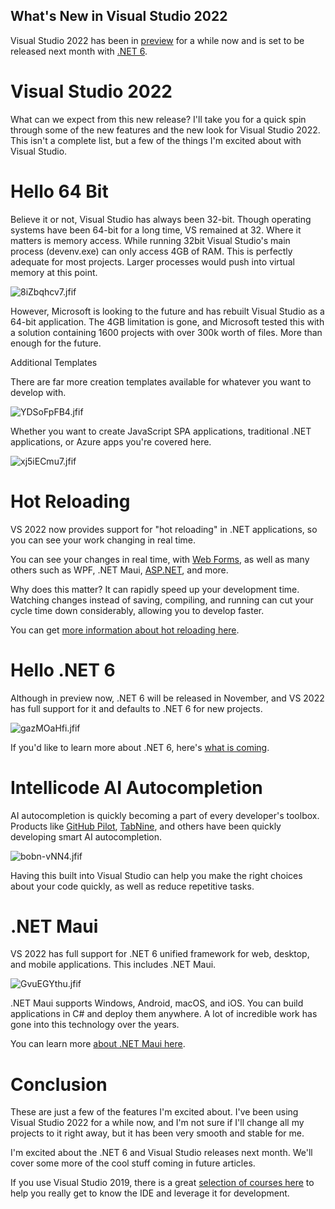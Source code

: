 ## What's New in Visual Studio 2022

Visual Studio 2022 has been in [preview](https://visualstudio.microsoft.com/vs/preview/) for a while now and is set to be released next month with [.NET 6](https://dotnet.microsoft.com/download/dotnet/6.0).

# Visual Studio 2022

What can we expect from this new release? I'll take you for a quick spin through some of the new features and the new look for Visual Studio 2022. This isn't a complete list, but a few of the things I'm excited about with Visual Studio.

# Hello 64 Bit


Believe it or not, Visual Studio has always been 32-bit. Though operating systems have been 64-bit for a long time, VS remained at 32. Where it matters is memory access. While running 32bit Visual Studio's main process (devenv.exe) can only access 4GB of RAM. This is perfectly adequate for most projects. Larger processes would push into virtual memory at this point.


![8iZbqhcv7.jfif](https://cdn.hashnode.com/res/hashnode/image/upload/v1650320665204/Naw5CexVM.jfif)

However, Microsoft is looking to the future and has rebuilt Visual Studio as a 64-bit application. The 4GB limitation is gone, and Microsoft tested this with a solution containing 1600 projects with over 300k worth of files. More than enough for the future.

Additional Templates


There are far more creation templates available for whatever you want to develop with.


![YDSoFpFB4.jfif](https://cdn.hashnode.com/res/hashnode/image/upload/v1650320692744/S7arWPD0A.jfif)

Whether you want to create JavaScript SPA applications, traditional .NET applications, or Azure apps you're covered here.


![xj5iECmu7.jfif](https://cdn.hashnode.com/res/hashnode/image/upload/v1650320712223/mbU-Zf_AJ.jfif)

# Hot Reloading


VS 2022 now provides support for "hot reloading" in .NET applications, so you can see your work changing in real time.

You can see your changes in real time, with [Web Forms](https://channel9.msdn.com/Shows/Visual-Studio-Toolbox/Web-Live-Preview), as well as many others such as WPF, .NET Maui, [ASP.NET](http://asp.net/), and more.

Why does this matter? It can rapidly speed up your development time. Watching changes instead of saving, compiling, and running can cut your cycle time down considerably, allowing you to develop faster.

You can get [more information about hot reloading here](https://devblogs.microsoft.com/dotnet/introducing-net-hot-reload/).

# Hello .NET 6


Although in preview now, .NET 6 will be released in November, and VS 2022 has full support for it and defaults to .NET 6 for new projects.


![gazMOaHfi.jfif](https://cdn.hashnode.com/res/hashnode/image/upload/v1650320812622/hT1LIRxBc.jfif)

If you'd like to learn more about .NET 6, here's [what is coming](https://devblogs.microsoft.com/dotnet/announcing-net-6-preview-7/).

# Intellicode AI Autocompletion


AI autocompletion is quickly becoming a part of every developer's toolbox. Products like [GitHub Pilot](https://copilot.github.com/), [TabNine](https://www.tabnine.com/), and others have been quickly developing smart AI autocompletion.


![bobn-vNN4.jfif](https://cdn.hashnode.com/res/hashnode/image/upload/v1650320889642/EBPvCa6fn.jfif)

Having this built into Visual Studio can help you make the right choices about your code quickly, as well as reduce repetitive tasks.

# .NET Maui


VS 2022 has full support for .NET 6 unified framework for web, desktop, and mobile applications. This includes .NET Maui.


![GvuEGYthu.jfif](https://cdn.hashnode.com/res/hashnode/image/upload/v1650320961647/2U9kKxdl1.jfif)

.NET Maui supports Windows, Android, macOS, and iOS. You can build applications in C# and deploy them anywhere. A lot of incredible work has gone into this technology over the years.

You can learn more [about .NET Maui here](https://docs.microsoft.com/en-us/dotnet/maui/what-is-maui).

# Conclusion

These are just a few of the features I'm excited about. I've been using Visual Studio 2022 for a while now, and I'm not sure if I'll change all my projects to it right away, but it has been very smooth and stable for me.

I'm excited about the .NET 6 and Visual Studio releases next month. We'll cover some more of the cool stuff coming in future articles.

If you use Visual Studio 2019, there is a great [selection of courses here](https://www.pluralsight.com/paths/visual-studio-2019?utm_source=allhandsontech&utm_medium=organic-web&utm_campaign=allhandsontech) to help you really get to know the IDE and leverage it for development.